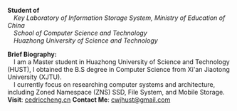 
**Student of**
<br/>
&emsp;*Key Laboratory of Information Storage System, Ministry of Education of China*
<br/>
&emsp;*School of Computer Science and Technology*
<br/>
&emsp;*Huazhong University of Science and Technology*

**Brief Biography:**
<br/>
&emsp;I am a Master student in Huazhong University of Science and Technology (HUST), I obtained the B.S degree in Computer Science from Xi'an Jiaotong University (XJTU). 
<br/> 
&emsp;I currently focus on researching computer systems and architecture, including Zoned Namespace (ZNS) SSD, File System, and Mobile Storage.
<br/>
**Visit**: [cedriccheng.cn](https://www.cedriccheng.cn)
**Contact Me**: cwjhust@gmail.com

<!--
**realcedriccheng/realcedriccheng** is a ✨ _special_ ✨ repository because its `README.md` (this file) appears on your GitHub profile.

Here are some ideas to get you started:

- 🔭 I’m currently working on ...
- 🌱 I’m currently learning ...
- 👯 I’m looking to collaborate on ...
- 🤔 I’m looking for help with ...
- 💬 Ask me about ...
- 📫 How to reach me: ...
- 😄 Pronouns: ...
- ⚡ Fun fact: ...
-->
